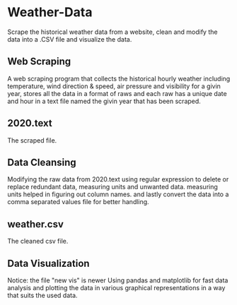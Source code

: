 # Weather-Data
Scrape the historical weather data from a website, clean and modify the data into a .CSV file and visualize the data.
## Web Scraping
A web scraping program that collects the historical hourly weather including temperature, wind direction & speed, air pressure and visibility for a givin year, stores all the data in a format of raws and each raw has a unique date and hour in a text file named the givin year that has been scraped.
## 2020.text
The scraped file.
## Data Cleansing
Modifying the raw data from 2020.text using regular expression to delete or replace redundant data, measuring units and unwanted data.
measuring units helped in figuring out column names.
and lastly convert the data into a comma separated values file for better handling.
## weather.csv
The cleaned csv file.
## Data Visualization
Notice: the file "new vis" is newer
Using pandas and matplotlib for fast data analysis and plotting the data in various graphical representations in a way that suits the used data.
